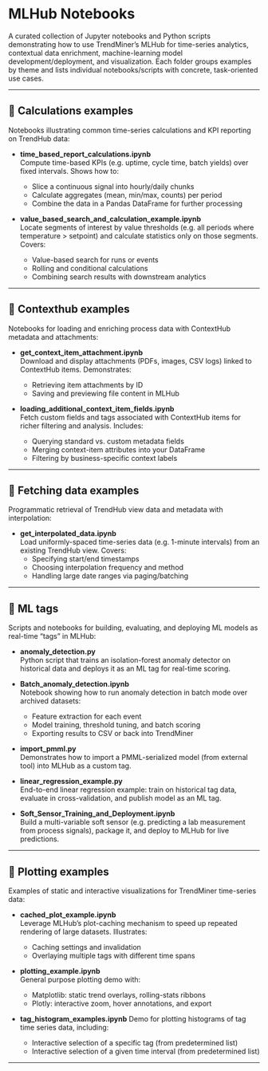 # MLHub Notebooks

A curated collection of Jupyter notebooks and Python scripts demonstrating how to use TrendMiner’s MLHub for time-series analytics, contextual data enrichment, machine-learning model development/deployment, and visualization. Each folder groups examples by theme and lists individual notebooks/scripts with concrete, task-oriented use cases.

---

## 📂 Calculations examples

Notebooks illustrating common time-series calculations and KPI reporting on TrendHub data:

- **time_based_report_calculations.ipynb**  
  Compute time-based KPIs (e.g. uptime, cycle time, batch yields) over fixed intervals. Shows how to:  
  - Slice a continuous signal into hourly/daily chunks  
  - Calculate aggregates (mean, min/max, counts) per period  
  - Combine the data in a Pandas DataFrame for further processing

- **value_based_search_and_calculation_example.ipynb**  
  Locate segments of interest by value thresholds (e.g. all periods where temperature > setpoint) and calculate statistics only on those segments. Covers:  
  - Value-based search for runs or events  
  - Rolling and conditional calculations  
  - Combining search results with downstream analytics  

---

## 📂 Contexthub examples

Notebooks for loading and enriching process data with ContextHub metadata and attachments:

- **get_context_item_attachment.ipynb**  
  Download and display attachments (PDFs, images, CSV logs) linked to ContextHub items. Demonstrates:   
  - Retrieving item attachments by ID  
  - Saving and previewing file content in MLHub  

- **loading_additional_context_item_fields.ipynb**  
  Fetch custom fields and tags associated with ContextHub items for richer filtering and analysis. Includes:  
  - Querying standard vs. custom metadata fields  
  - Merging context-item attributes into your DataFrame  
  - Filtering by business-specific context labels  

---

## 📂 Fetching data examples

Programmatic retrieval of TrendHub view data and metadata with interpolation:

- **get_interpolated_data.ipynb**  
  Load uniformly-spaced time-series data (e.g. 1-minute intervals) from an existing TrendHub view. Covers:  
  - Specifying start/end timestamps  
  - Choosing interpolation frequency and method  
  - Handling large date ranges via paging/batching  

---

## 📂 ML tags

Scripts and notebooks for building, evaluating, and deploying ML models as real-time “tags” in MLHub:

- **anomaly_detection.py**  
  Python script that trains an isolation-forest anomaly detector on historical data and deploys it as an ML tag for real-time scoring.

- **Batch_anomaly_detection.ipynb**  
  Notebook showing how to run anomaly detection in batch mode over archived datasets:  
  - Feature extraction for each event  
  - Model training, threshold tuning, and batch scoring  
  - Exporting results to CSV or back into TrendMiner  

- **import_pmml.py**  
  Demonstrates how to import a PMML-serialized model (from external tool) into MLHub as a custom tag.

- **linear_regression_example.py**  
  End-to-end linear regression example: train on historical tag data, evaluate in cross-validation, and publish model as an ML tag.

- **Soft_Sensor_Training_and_Deployment.ipynb**  
  Build a multi-variable soft sensor (e.g. predicting a lab measurement from process signals), package it, and deploy to MLHub for live predictions.

---

## 📂 Plotting examples

Examples of static and interactive visualizations for TrendMiner time-series data:

- **cached_plot_example.ipynb**  
  Leverage MLHub’s plot-caching mechanism to speed up repeated rendering of large datasets. Illustrates:  
  - Caching settings and invalidation  
  - Overlaying multiple tags with different time spans  

- **plotting_example.ipynb**  
  General purpose plotting demo with:  
  - Matplotlib: static trend overlays, rolling-stats ribbons  
  - Plotly: interactive zoom, hover annotations, and export  

- **tag_histogram_examples.ipynb**
  Demo for plotting histograms of tag time series data, including:
  - Interactive selection of a specific tag (from predetermined list)
  - Interactive selection of a given time interval (from predetermined list)

---
